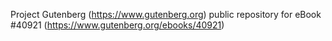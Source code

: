 Project Gutenberg (https://www.gutenberg.org) public repository for eBook #40921 (https://www.gutenberg.org/ebooks/40921)

